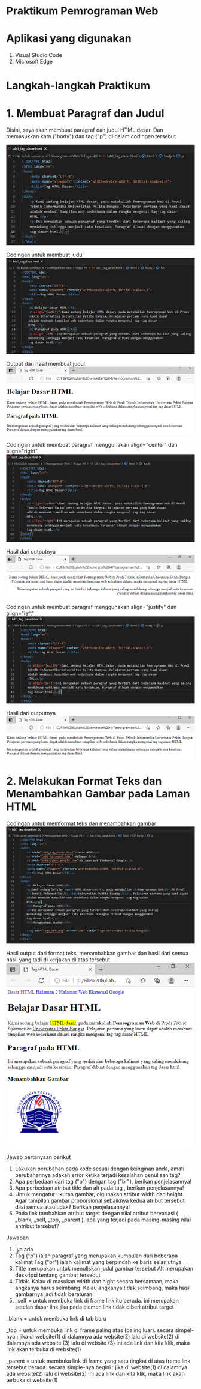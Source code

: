 # Praktikum Pemrograman Web

# Aplikasi yang digunakan
1. Visual Studio Code
2. Microsoft Edge

# Langkah-langkah Praktikum
# 1. Membuat Paragraf dan Judul

Disini, saya akan membuat paragraf dan judul HTML dasar. Dan memasukkan kata ("body") dan tag ("p") di dalam codingan tersebut





![input](https://github.com/ikmalriyan21/Lab1Web/blob/254126c69cb1d4c4e425ff0e545c1ad9c44ee9fe/Gambar/awal.png)





Codingan untuk membuat judul
![input](https://github.com/ikmalriyan21/Lab1Web/blob/2426dddc2dd2fc6f2f36cb3dcf2375086f3089d9/Gambar/coding%20judul.png)






Output dari hasil membuat judul
![input](https://github.com/ikmalriyan21/Lab1Web/blob/b8ce6a9a9331c965c9e024479e32eb15b9b3b9b1/Gambar/contoh%20judul.png)





Codingan untuk membuat paragraf menggunakan align="center" dan align="right"
![input](https://github.com/ikmalriyan21/Lab1Web/blob/1ea2f17b77e8a819d6313d7f1978123935a1d1f3/Gambar/paragraf%201.png)






Hasil dari outputnya
![input](https://github.com/ikmalriyan21/Lab1Web/blob/136adec9f0e8e19fe5a9d66bcc9df4d8f9b11350/Gambar/contoh%20paragraf%201.png)





Codingan untuk membuat paragraf menggunakan align="justify" dan align="left"
![input](https://github.com/ikmalriyan21/Lab1Web/blob/9a260560ef8f2320000ec9e1cfbcf4124d5d3a3b/Gambar/paragraf%202.png)





Hasil dari outputnya
![input](https://github.com/ikmalriyan21/Lab1Web/blob/9fea46f250ca06145e6670f989905e38a8f758fe/Gambar/contoh%20paragraf%202.png)





# 2. Melakukan Format Teks dan Menambahkan Gambar pada Laman HTML

Codingan untuk memformat teks dan menambahkan gambar
![input](https://github.com/ikmalriyan21/Lab1Web/blob/492525fbcbbd0c12bae99d5e3fe32f6c1ed36f1b/Gambar/coding%20hasil.png)





Hasil output dari format teks, menambahkan gambar dan hasil dari semua hasil yang tadi di kerjakan di atas tersebut
![input](https://github.com/ikmalriyan21/Lab1Web/blob/1c5712ec025c74fef5cde3e8eff7720ee8e60c81/Gambar/hasil.png)



Jawab pertanyaan berikut
1. Lakukan perubahan pada kode sesuai dengan keinginan anda, amati perubahannya adakah 
   error ketika terjadi kesalahan penulisan tag?
2. Apa perbedaan dari tag ("p") dengan tag ("br"), berikan penjelasannya!
3. Apa perbedaan atribut title dan alt pada tag <img>, berikan penjelasannya!
4. Untuk mengatur ukuran gambar, digunakan atribut width dan height. Agar tampilan gambar 
   proporsional sebaiknya kedua atribut tersebut diisi semua atau tidak? Berikan penjelasannya!
5. Pada link tambahkan atribut target dengan nilai atribut bervariasi ( _blank, _self, _top, 
   _parent ), apa yang terjadi pada masing-masing nilai antribut tersebut?
 
 Jawaban
1. Iya ada
2. Tag ("p") ialah paragraf yang merupakan kumpulan dari beberapa kalimat
   Tag ("br") ialah kalimat yang berpindah ke baris selanjutnya
3. Title merupakan untuk menuliskan judul gambar tersebut
   Alt merupakan deskripsi tentang gambar tersebut
4. Tidak. Kalau di masukan width dan hight secara bersamaan, maka angkanya harus
   seimbang. Kalau angkanya tidak seimbang, maka hasil gambarnya jadi tidak beraturan
5. _self = untuk membuka link di frame link itu berada. ini merupakan setelan dasar link jika pada elemen link tidak diberi atribut target
  
  _blank = untuk membuka link di tab baru
  
  _top = untuk membuka link di frame paling atas (paling luar).
         secara simpel-nya :
         jika di website(1) di dalamnya ada website(2) lalu di website(2) di dalamnya ada website (3) lalu di website (3) ini ada link dan kita klik, maka link akan terbuka di            website(1)
  
  _parent = untuk membuka link di frame yang satu tingkat di atas frame link tersebut berada.
            secara simple-nya begini :
            jika di website(1) di dalamnya ada website(2) lalu di website(2) ini ada link dan kita klik, maka link akan terbuka di website(1)
